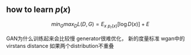 ## how to learn $p(x)$


$$min_Gmax_DL(D,G) = E_{x~p_r(x)}[\log{D(x)]} + E$$ 

GAN为什么训练起来会比较慢
generator很难优化，
新的度量标准
wgan中的 virstans distance
如果两个distribution不重叠